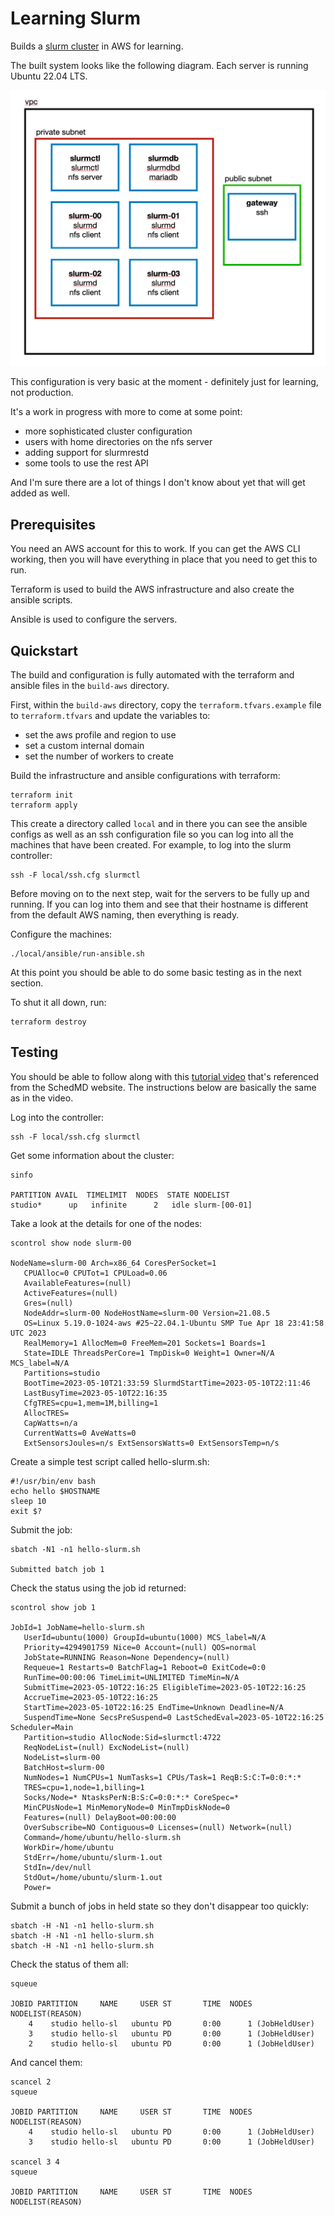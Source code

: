 # Learning Slurm

Builds a [slurm cluster](https://slurm.schedmd.com/overview.html) in AWS for learning.

The built system looks like the following diagram. Each server is running Ubuntu 22.04 LTS.

![System Architeture Diagram](docs/network.png)

This configuration is very basic at the moment - definitely just for learning, not production. 

It's a work in progress with more to come at some point:

* more sophisticated cluster configuration
* users with home directories on the nfs server
* adding support for slurmrestd
* some tools to use the rest API

And I'm sure there are a lot of things I don't know about yet that will get added as well.


## Prerequisites

You need an AWS account for this to work. If you can get the AWS CLI working, then you will
have everything in place that you need to get this to run.

Terraform is used to build the AWS infrastructure and also create the ansible scripts.

Ansible is used to configure the servers.


## Quickstart

The build and configuration is fully automated with the terraform and ansible files in the `build-aws`
directory.

First, within the `build-aws` directory, copy the `terraform.tfvars.example` file to `terraform.tfvars` and 
update the variables to:

* set the aws profile and region to use
* set a custom internal domain
* set the number of workers to create

Build the infrastructure and ansible configurations with terraform:

    terraform init
    terraform apply

This create a directory called `local` and in there you can see the ansible configs as well as an
ssh configuration file so you can log into all the machines that have been created. For example,
to log into the slurm controller:

    ssh -F local/ssh.cfg slurmctl

Before moving on to the next step, wait for the servers to be fully up and running. If you can log
into them and see that their hostname is different from the default AWS naming, then everything is
ready.

Configure the machines:

    ./local/ansible/run-ansible.sh

At this point you should be able to do some basic testing as in the next section.

To shut it all down, run:

    terraform destroy


## Testing

You should be able to follow along 
with this [tutorial video](https://youtu.be/U42qlYkzP9k) that's referenced from the SchedMD website.
The instructions below are basically the same as in the video.

Log into the controller:

    ssh -F local/ssh.cfg slurmctl

Get some information about the cluster:

    sinfo

    PARTITION AVAIL  TIMELIMIT  NODES  STATE NODELIST
    studio*      up   infinite      2   idle slurm-[00-01]

Take a look at the details for one of the nodes:

    scontrol show node slurm-00

    NodeName=slurm-00 Arch=x86_64 CoresPerSocket=1 
       CPUAlloc=0 CPUTot=1 CPULoad=0.06
       AvailableFeatures=(null)
       ActiveFeatures=(null)
       Gres=(null)
       NodeAddr=slurm-00 NodeHostName=slurm-00 Version=21.08.5
       OS=Linux 5.19.0-1024-aws #25~22.04.1-Ubuntu SMP Tue Apr 18 23:41:58 UTC 2023 
       RealMemory=1 AllocMem=0 FreeMem=201 Sockets=1 Boards=1
       State=IDLE ThreadsPerCore=1 TmpDisk=0 Weight=1 Owner=N/A MCS_label=N/A
       Partitions=studio 
       BootTime=2023-05-10T21:33:59 SlurmdStartTime=2023-05-10T22:11:46
       LastBusyTime=2023-05-10T22:16:35
       CfgTRES=cpu=1,mem=1M,billing=1
       AllocTRES=
       CapWatts=n/a
       CurrentWatts=0 AveWatts=0
       ExtSensorsJoules=n/s ExtSensorsWatts=0 ExtSensorsTemp=n/s

Create a simple test script called hello-slurm.sh:

    #!/usr/bin/env bash
    echo hello $HOSTNAME
    sleep 10
    exit $?

Submit the job:

    sbatch -N1 -n1 hello-slurm.sh

    Submitted batch job 1

Check the status using the job id returned:

    scontrol show job 1

    JobId=1 JobName=hello-slurm.sh
       UserId=ubuntu(1000) GroupId=ubuntu(1000) MCS_label=N/A
       Priority=4294901759 Nice=0 Account=(null) QOS=normal
       JobState=RUNNING Reason=None Dependency=(null)
       Requeue=1 Restarts=0 BatchFlag=1 Reboot=0 ExitCode=0:0
       RunTime=00:00:06 TimeLimit=UNLIMITED TimeMin=N/A
       SubmitTime=2023-05-10T22:16:25 EligibleTime=2023-05-10T22:16:25
       AccrueTime=2023-05-10T22:16:25
       StartTime=2023-05-10T22:16:25 EndTime=Unknown Deadline=N/A
       SuspendTime=None SecsPreSuspend=0 LastSchedEval=2023-05-10T22:16:25 Scheduler=Main
       Partition=studio AllocNode:Sid=slurmctl:4722
       ReqNodeList=(null) ExcNodeList=(null)
       NodeList=slurm-00
       BatchHost=slurm-00
       NumNodes=1 NumCPUs=1 NumTasks=1 CPUs/Task=1 ReqB:S:C:T=0:0:*:*
       TRES=cpu=1,node=1,billing=1
       Socks/Node=* NtasksPerN:B:S:C=0:0:*:* CoreSpec=*
       MinCPUsNode=1 MinMemoryNode=0 MinTmpDiskNode=0
       Features=(null) DelayBoot=00:00:00
       OverSubscribe=NO Contiguous=0 Licenses=(null) Network=(null)
       Command=/home/ubuntu/hello-slurm.sh
       WorkDir=/home/ubuntu
       StdErr=/home/ubuntu/slurm-1.out
       StdIn=/dev/null
       StdOut=/home/ubuntu/slurm-1.out
       Power=

Submit a bunch of jobs in held state so they don't disappear too quickly:

    sbatch -H -N1 -n1 hello-slurm.sh
    sbatch -H -N1 -n1 hello-slurm.sh
    sbatch -H -N1 -n1 hello-slurm.sh

Check the status of them all:

    squeue

    JOBID PARTITION     NAME     USER ST       TIME  NODES NODELIST(REASON)
        4    studio hello-sl   ubuntu PD       0:00      1 (JobHeldUser)
        3    studio hello-sl   ubuntu PD       0:00      1 (JobHeldUser)
        2    studio hello-sl   ubuntu PD       0:00      1 (JobHeldUser)

And cancel them:

    scancel 2
    squeue

    JOBID PARTITION     NAME     USER ST       TIME  NODES NODELIST(REASON)
        4    studio hello-sl   ubuntu PD       0:00      1 (JobHeldUser)
        3    studio hello-sl   ubuntu PD       0:00      1 (JobHeldUser)

    scancel 3 4
    squeue

    JOBID PARTITION     NAME     USER ST       TIME  NODES NODELIST(REASON)

